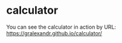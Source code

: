 # calculator

You can see the calculator in action by URL:
https://gralexandr.github.io/calculator/
